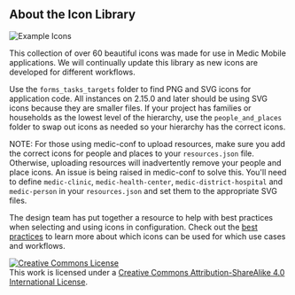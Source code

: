 ## About the Icon Library
<img alt="Example Icons" style="border-width:0" src="https://static1.squarespace.com/static/5bd25eea65a707ad54c1e8ca/t/5bf4a3442b6a2841cd402a05/1542759243884/CHT-feature-overview-01.png?format=1000w" />

This collection of over 60 beautiful icons was made for use in Medic Mobile applications. We will continually update this library as new icons are developed for different workflows.

Use the `forms_tasks_targets` folder to find PNG and SVG icons for application code. All instances on 2.15.0 and later should be using SVG icons because they are smaller files. If your project has families or households as the lowest level of the hierarchy, use the `people_and_places` folder to swap out icons as needed so your hierarchy has the correct icons.

NOTE: For those using medic-conf to upload resources, make sure you add the correct icons for people and places to your `resources.json` file. Otherwise, uploading resources will inadvertently remove your people and place icons. An issue is being raised in medic-conf to solve this. You'll need to define `medic-clinic`, `medic-health-center`, `medic-district-hospital` and `medic-person` in your `resources.json` and set them to the appropriate SVG files.

The design team has put together a resource to help with best practices when selecting and using icons in configuration. Check out the [best practices](https://docs.google.com/document/d/1vWTL9RCnMK-_jFVbQeIlIZIkfyw4DVTO-lxu6vCHieo/edit#heading=h.wlx8vh5tj0p4) to learn more about which icons can be used for which use cases and workflows.

<a rel="license" href="http://creativecommons.org/licenses/by-sa/4.0/"><img alt="Creative Commons License" style="border-width:0" src="https://i.creativecommons.org/l/by-sa/4.0/88x31.png" /></a><br />This work is licensed under a <a rel="license" href="http://creativecommons.org/licenses/by-sa/4.0/">Creative Commons Attribution-ShareAlike 4.0 International License</a>.
